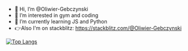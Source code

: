 - 👋 Hi, I’m @Oliwier-Gebczynski
- 👀 I’m interested in gym and coding
- 🌱 I’m currently learning JS and Python
- 👉Also I'm on stackblitz: https://stackblitz.com/@Oliwier-Gebczynski

[![Top Langs](https://github-readme-stats.vercel.app/api/top-langs/?username=Oliwier-Gebczynski&layout=compact&theme=dracula)
](https://github.com/anuraghazra/github-readme-stats)
